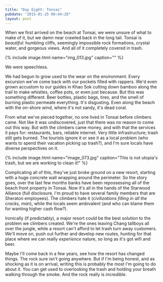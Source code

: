 ```yaml
---
title: "Day Eight: Tonsai"
pubdate: "2015-01-25 00:44:28"
layout: post
---
```


When we first arrived on the beach at Tonsai, we were unsure of what to make of it, but we damn near crawled back in the long tail. Tonsai is *beautiful*: humbling cliffs, seemingly impossible rock formations, crystal water, and gorgeous views. And all of it completely covered in trash.

{% include image.html name="img_013.jpg" caption="" %}

We were speechless.

We had begun to grow used to the wear on the environment. Every excursion we've come back with our pockets filled with rappers. We'd even grown accustom to our guides in Khao Sok cutting down bamboo along the trail to make whistles, coffee pots, or even just because. But this was something different. Beer bottles, plastic bags, tires, and the smell of burning plastic permeate everything. It's disgusting. Even along the beach with the on-shore wind, where it's not sandy, it's dead coral.

From what we've pieced together, no one lived in Tonsai before climbers came. Not like it was undiscovered, just that there was no reason to come out this way. But with the climbers came money, and with that the services it pays for: restaurants, bars, reliable internet. Very little infrastructure; trash still gets burned. The tourists ignore it or see it as a local problem (who wants to spend their vacation picking up trash?), and I'm sure locals have diverse perspectives on it.

{% include image.html name="image_073.jpg" caption="This is not utopia's trash, but we are working to clean it!" %}

Complicating all of this, they've just broke ground on a new resort, starting with a huge concrete wall wrapping around the perimeter. So the story goes, over the last few months banks have been repossessing all of the beach front property in Tonsai. Now it's all in the hands of the Starwood Alliance (full disclosure, I'm proud to have several family members that are Sheraton employees). The climbers hate it (*civilizations filling in all the cracks, man*), while the locals seem ambivalent (and who can blame them for wanting higher cash flow?).

Ironically (if predictably), a major resort could be the best solution to the problem we climbers created. We're the ones leaving Chang tallboys all over the jungle, while a resort can't afford to let trash turn away customers. We'll move on, push out further and develop new routes, hunting for that place where we can really *experience* nature, so long as it's got wifi and beer. 

Maybe I'll come back in a few years, see how the resort has changed things. The rock sure isn't going anywhere. But if I'm being honest, and as shocking as it is on arrival, writing this is probably the most I'm going to do about it. You can get used to overlooking the trash and holding your breath walking through the smoke. And the rock really is *incredible*.